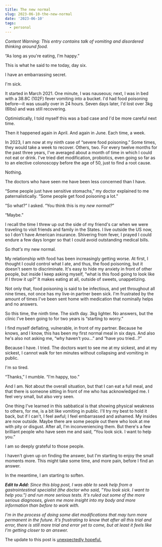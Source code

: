 ```yaml
---
title: The new normal
slug: 2023-06-10-the-new-normal
date: '2023-06-10'
tags:
  - personal
---
```


_Content Warning: This entry contains talk of vomiting and disordered thinking around food._

“As long as you're eating, I'm happy.”

This is what he said to me today, day six.

I have an embarrassing secret.

I'm sick.

It started in March 2021. One minute, I was nauseous; next, I was in bed with a 38.8C (102F) fever vomiting into a bucket. I'd had food poisoning before—it was usually over in 24 hours. Seven days later, I'd lost over 3kg (6lbs) and was still recovering.

Optimistically, I told myself this was a bad case and I'd be more careful next time.

Then it happened again in April. And again in June. Each time, a week.

In 2023, I am now at my ninth case of “severe food poisoning.” Some times, they would take a week to recover. Others, two. For every twelve months for the past three years, I've averaged about a month of time in which I could not eat or drink. I've tried diet modification, probiotics, even going so far as to an elective colonoscopy before the age of 50, just to find a root cause.

Nothing.

The doctors who have seen me have been less concerned than I have.

“Some people just have sensitive stomachs,” my doctor explained to me paternalistically. “Some people get food poisoning a lot.”

“So what?” I asked. “You think this is my _new normal?_”

“Maybe.”

I recall the time I threw up out the side of my friend's car when we were traveling to visit friends and family in the States. I live outside the US now, so I don't have American insurance. Shivering from fever, I prayed I could endure a few days longer so that I could avoid outstanding medical bills.

So _that's_ my new normal.

My relationship with food has been increasingly getting worse. At first, I thought I could control what I ate, and thus, the food poisoning, but it doesn't seem to discriminate. It's easy to hide my anxiety in front of other people, but inside I keep asking myself, “what is this food going to look like if I throw it up?” It makes eating at all, outside of sweets, unappetizing.

Not only that, food poisoning is said to be infectious, and yet throughout all nine times, not once has my live-in partner been sick. I'm frustrated by the amount of times I've been sent home with medication that nominally helps and no answers.

So this time, the ninth time. The sixth day. 3kg lighter. No answers, but the clinic I've been going to for two years is “starting to worry.”

I find myself deflating, vulnerable, in front of my partner. Because he knows, and I know, this has been my first normal meal in six days. And also he's also not asking me, “why haven't you...” and “have you tried...?”

Because I have. I tried. The doctors want to see me at my sickest, and at my sickest, I cannot walk for ten minutes without collapsing and vomiting in public.

I'm so tired.

“Thanks,” I mumble. “I'm happy, too.”

And I am. Not about the overall situation, but that I can eat a full meal, and that there is someone sitting in front of me who has acknowledged me. I feel very small, but also very seen.

One thing I've learned in this sabbatical is that showing physical weakness to others, for me, is a bit like vomiting in public. I'll try my best to hold it back, but if I can't, I feel awful; I feel embarrassed and ashamed. My insides are now outside. Maybe there are some people out there who look at me with pity or disgust. After all, I'm inconveniencing them. But there's a few brilliant people who have seen me and said, “You look sick. I want to help you.”

I am so deeply grateful to those people.

I haven't given up on finding the answer, but I'm starting to enjoy the small moments more. This might take some time, and more pain, before I find an answer.

In the meantime, I am starting to soften.

_**Edit to Add:** Since this blog post, I was able to seek help from a gastrointestinal specialist (the doctor who said, "You look sick. I want to help you.") and run more serious tests. It's ruled out some of the more serious diagnoses, given me more insight into my body and more information than before to work with._

_I'm in the process of doing some diet modifications that may turn more permanent in the future. It's frustrating to know that after all this trial and error, there is still more trial and error yet to come, but at least it feels like I'm getting closer to an answer._

The update to this post is [unexpectedly hopeful.](/blog/posts/2023-08-02-unexpectedly-hopeful/)
